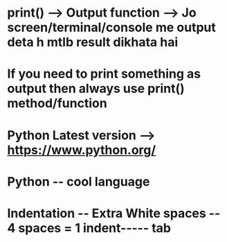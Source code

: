 # print() --> Output function --> Jo screen/terminal/console me output deta h mtlb result dikhata hai
# If you need to print something as output then always use print() method/function

# Python Latest version --> https://www.python.org/ 

# Python -- cool language
# Indentation -- Extra White spaces -- 4 spaces = 1 indent----- tab



